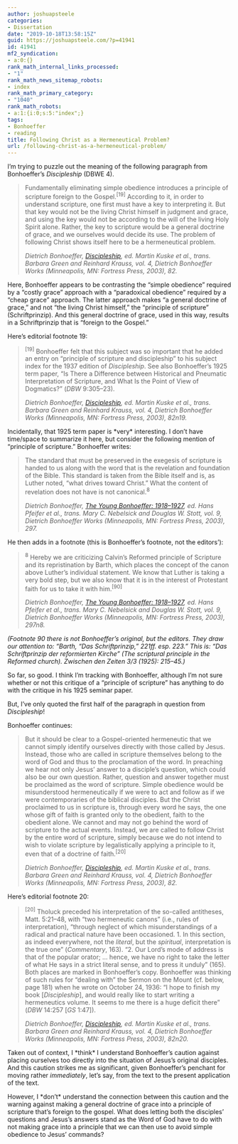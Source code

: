 ```yaml
---
author: joshuapsteele
categories:
- Dissertation
date: "2019-10-18T13:58:15Z"
guid: https://joshuapsteele.com/?p=41941
id: 41941
mf2_syndication:
- a:0:{}
rank_math_internal_links_processed:
- "1"
rank_math_news_sitemap_robots:
- index
rank_math_primary_category:
- "1040"
rank_math_robots:
- a:1:{i:0;s:5:"index";}
tags:
- Bonhoeffer
- reading
title: Following Christ as a Hermeneutical Problem?
url: /following-christ-as-a-hermeneutical-problem/
---
```


I’m trying to puzzle out the meaning of the following paragraph from Bonhoeffer’s *Discipleship* (DBWE 4).

> Fundamentally eliminating simple obedience introduces a principle of scripture foreign to the Gospel.<sup>\[19\]</sup> According to it, in order to understand scripture, one first must have a key to interpreting it. But that key would not be the living Christ himself in judgment and grace, and using the key would not be according to the will of the living Holy Spirit alone. Rather, the key to scripture would be a general doctrine of grace, and we ourselves would decide its use. The problem of following Christ shows itself here to be a hermeneutical problem.
> 
> <cite> Dietrich Bonhoeffer, [*Discipleship*](https://ref.ly/logosres/dbw04?ref=DBW.DBW+4:74&off=794&ctx=r+those+who+follow.%0a~Fundamentally+elimin), ed. Martin Kuske et al., trans. Barbara Green and Reinhard Krauss, vol. 4, Dietrich Bonhoeffer Works (Minneapolis, MN: Fortress Press, 2003), 82.</cite>

Here, Bonhoeffer appears to be contrasting the “simple obedience” required by a “costly grace” approach with a “paradoxical obedience” required by a “cheap grace” approach. The latter approach makes “a general doctrine of grace,” and not “the living Christ himself,” the “principle of scripture” (Schriftprinzip). And this general doctrine of grace, used in this way, results in a Schriftprinzip that is “foreign to the Gospel.”

Here’s editorial footnote 19:

> <sup>\[19\]</sup> Bonhoeffer felt that this subject was so important that he added an entry on “principle of scripture and discipleship” to his subject index for the 1937 edition of *Discipleship*. See also Bonhoeffer’s 1925 term paper, “Is There a Difference between Historical and Pneumatic Interpretation of Scripture, and What Is the Point of View of Dogmatics?” (*DBW* 9:305–23).
> 
> <cite> Dietrich Bonhoeffer, [*Discipleship*](https://ref.ly/logosres/dbw04?ref=DBW.DBW+4:74&off=794&ctx=r+those+who+follow.%0a~Fundamentally+elimin), ed. Martin Kuske et al., trans. Barbara Green and Reinhard Krauss, vol. 4, Dietrich Bonhoeffer Works (Minneapolis, MN: Fortress Press, 2003), 82n19.</cite>

Incidentally, that 1925 term paper is \*very\* interesting. I don’t have time/space to summarize it here, but consider the following mention of “principle of scripture.” Bonhoeffer writes:

> The standard that must be preserved in the exegesis of scripture is handed to us along with the word that is the revelation and foundation of the Bible. This standard is taken from the Bible itself and is, as Luther noted, “what drives toward Christ.” What the content of revelation does not have is not canonical.<sup>8</sup>
> 
> <cite> Dietrich Bonhoeffer, [*The Young Bonhoeffer: 1918–1927*](https://ref.ly/logosres/dbw09?ref=DBW.DBW+9:320&off=1827&ctx=stle+Paul+himself.7%0a~The+standard+that+mu), ed. Hans Pfeifer et al., trans. Mary C. Nebelsick and Douglas W. Stott, vol. 9, Dietrich Bonhoeffer Works (Minneapolis, MN: Fortress Press, 2003), 297.</cite>

He then adds in a footnote (this is Bonhoeffer’s footnote, not the editors’):

> <sup>8</sup> Hereby we are criticizing Calvin’s Reformed principle of Scripture and its repristination by Barth, which places the concept of the canon above Luther’s individual statement. We know that Luther is taking a very bold step, but we also know that it is in the interest of Protestant faith for us to take it with him.<sup>\[90\]</sup>
> 
> <cite> Dietrich Bonhoeffer, [*The Young Bonhoeffer: 1918–1927*](https://ref.ly/logosres/dbw09?ref=DBW.DBW+9:320&off=1827&ctx=stle+Paul+himself.7%0a~The+standard+that+mu), ed. Hans Pfeifer et al., trans. Mary C. Nebelsick and Douglas W. Stott, vol. 9, Dietrich Bonhoeffer Works (Minneapolis, MN: Fortress Press, 2003), 297n8.</cite>

*(Footnote 90 there is not Bonhoeffer’s original, but the editors. They draw our attention to: “Barth, “Das Schriftprinzip,” 221ff. esp. 223.” This is: “Das Schriftprinzip der reformierten Kirche” (The scriptural principle in the Reformed church). Zwischen den Zeiten 3/3 (1925): 215–45.)*

So far, so good. I think I’m tracking with Bonhoeffer, although I’m not sure whether or not this critique of a “principle of scripture” has anything to do with the critique in his 1925 seminar paper.

But, I’ve only quoted the first half of the paragraph in question from *Discipleship*!

Bonhoeffer continues:

> But it should be clear to a Gospel-oriented hermeneutic that we cannot simply identify ourselves directly with those called by Jesus. Instead, those who are called in scripture themselves belong to the word of God and thus to the proclamation of the word. In preaching we hear not only Jesus’ answer to a disciple’s question, which could also be our own question. Rather, question and answer together must be proclaimed as the word of scripture. Simple obedience would be misunderstood hermeneutically if we were to act and follow as if we were contemporaries of the biblical disciples. But the Christ proclaimed to us in scripture is, through every word he says, the one whose gift of faith is granted only to the obedient, faith to the obedient alone. We cannot and may not go behind the word of scripture to the actual events. Instead, we are called to follow Christ by the entire word of scripture, simply because we do not intend to wish to violate scripture by legalistically applying a principle to it, even that of a doctrine of faith.<sup>\[20\]</sup>
> 
> <cite> Dietrich Bonhoeffer, [*Discipleship*](https://ref.ly/logosres/dbw04?ref=DBW.DBW+4:74&off=794&ctx=r+those+who+follow.%0a~Fundamentally+elimin), ed. Martin Kuske et al., trans. Barbara Green and Reinhard Krauss, vol. 4, Dietrich Bonhoeffer Works (Minneapolis, MN: Fortress Press, 2003), 82.</cite>

Here’s editorial footnote 20:

> <sup>\[20\]</sup> Tholuck preceded his interpretation of the so-called antitheses, Matt. 5:21–48, with “two hermeneutic canons” (i.e., rules of interpretation), “through neglect of which misunderstandings of a radical and practical nature have been occasioned. 1. In this section, as indeed everywhere, not the *literal*, but the *spiritual*, interpretation is the true one” (*Commentary*, 163). “2. Our Lord’s mode of address is that of the popular orator; … hence, we have no right to take the letter of what He says in a strict literal sense, and to press it unduly” (165). Both places are marked in Bonhoeffer’s copy. Bonhoeffer was thinking of such rules for “dealing with” the Sermon on the Mount (cf. below, page 181) when he wrote on October 24, 1936: “I hope to finish my book \[*Discipleship*\], and would really like to start writing a hermeneutics volume. It seems to me there is a huge deficit there” (*DBW* 14:257 \[*GS* 1:47\]).
> 
> <cite> Dietrich Bonhoeffer, [*Discipleship*](https://ref.ly/logosres/dbw04?ref=DBW.DBW+4:74&off=794&ctx=r+those+who+follow.%0a~Fundamentally+elimin), ed. Martin Kuske et al., trans. Barbara Green and Reinhard Krauss, vol. 4, Dietrich Bonhoeffer Works (Minneapolis, MN: Fortress Press, 2003), 82n20.</cite>

Taken out of context, I \*think\* I understand Bonhoeffer’s caution against placing ourselves too directly into the situation of Jesus’s original disciples. And this caution strikes me as significant, given Bonhoeffer’s penchant for moving rather *immediately*, let’s say, from the text to the present application of the text.

However, I \*don’t\* understand the connection between this caution and the warning against making a general doctrine of grace into a principle of scripture that’s foreign to the gospel. What does letting both the disciples’ questions and Jesus’s answers stand as the Word of God have to do with not making grace into a principle that we can then use to avoid simple obedience to Jesus’ commands?